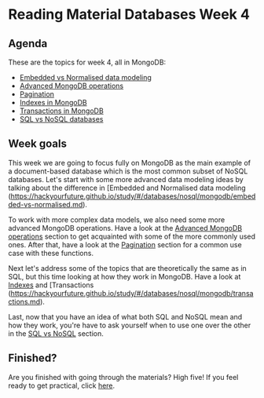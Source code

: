 # Reading Material Databases Week 4

## Agenda

These are the topics for week 4, all in MongoDB:

- [Embedded vs Normalised data modeling](https://hackyourfuture.github.io/study/#/databases/nosql/mongodb/embedded-vs-normalised.md)
- [Advanced MongoDB operations](https://hackyourfuture.github.io/study/#/databases/nosql/mongodb/advanced-operations.md)
- [Pagination](https://hackyourfuture.github.io/study/#/databases/nosql/mongodb/pagination.md)
- [Indexes in MongoDB](https://hackyourfuture.github.io/study/#/databases/nosql/mongodb/indexes.md)
- [Transactions in MongoDB](https://hackyourfuture.github.io/study/#/databases/nosql/mongodb/transactions.md)
- [SQL vs NoSQL databases](https://hackyourfuture.github.io/study/#/databases/sql-vs-nosql-databases.md)

## Week goals

This week we are going to focus fully on MongoDB as the main example of a document-based database which is the most common subset of NoSQL databases. Let's start with some more advanced data modeling ideas by talking about the difference in [Embedded and Normalised data modeling (https://hackyourfuture.github.io/study/#/databases/nosql/mongodb/embedded-vs-normalised.md).

To work with more complex data models, we also need some more advanced MongoDB operations. Have a look at the [Advanced MongoDB operations](https://hackyourfuture.github.io/study/#/databases/nosql/mongodb/advanced-operations.md) section to get acquainted with some of the more commonly used ones. After that, have a look at the [Pagination](https://hackyourfuture.github.io/study/#/databases/nosql/mongodb/pagination.md) section for a common use case with these functions.

Next let's address some of the topics that are theoretically the same as in SQL, but this time looking at how they work in MongoDB. Have a look at [Indexes](https://hackyourfuture.github.io/study/#/databases/nosql/mongodb/indexes.md) and [Transactions (https://hackyourfuture.github.io/study/#/databases/nosql/mongodb/transactions.md).

Last, now that you have an idea of what both SQL and NoSQL mean and how they work, you're have to ask yourself when to use one over the other in the [SQL vs NoSQL](https://hackyourfuture.github.io/study/#/databases/sql-vs-nosql-databases.md) section.

## Finished?

Are you finished with going through the materials? High five! If you feel ready to get practical, click [here](./MAKEME.md).

